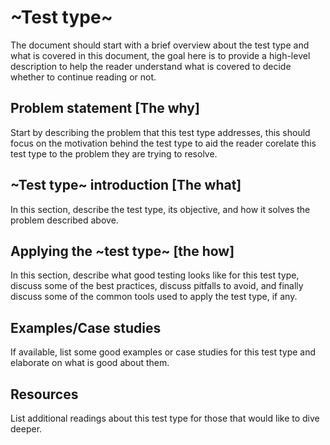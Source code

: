# ~Test type~

The document should start with a brief overview about the test type and what is covered in this document, the goal here is to provide a high-level description to help the reader understand what is covered to decide whether to continue reading or not.

## Problem statement [The why]

Start by describing the problem that this test type addresses, this should focus on the motivation behind the test type to aid the reader corelate this test type to the problem they are trying to resolve.

## ~Test type~ introduction [The what]

In this section, describe the test type, its objective, and how it solves the problem described above.

## Applying the ~test type~ [the how]

In this section, describe what good testing looks like for this test type, discuss some of the best practices, discuss pitfalls to avoid, and finally discuss some of the common tools used to apply the test type, if any.

## Examples/Case studies

If available, list some good examples or case studies for this test type and elaborate on what is good about them.

## Resources

List additional readings about this test type for those that would like to dive deeper.
